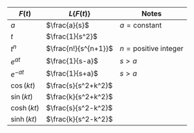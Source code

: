 | $F(t)$       | $L\{F(t)\}$          | Notes                       |
| ------------ | -------------------- | --------------------------- |
| $a$          | $\frac{a}{s}$        | $a=\text{constant}$         |
| $t$          | $\frac{1}{s^2}$      |                             |
| $t^n$        | $\frac{n!}{s^{n+1}}$ | $n=\text{positive integer}$ |
| $e^{at}$     | $\frac{1}{s-a}$      | $s>a$                       |
| $e^{-at}$    | $\frac{1}{s+a}$      | $s>a$                       |
| $\cos (kt)$  | $\frac{s}{s^2+k^2}$  |                             |
| $\sin(kt)$   | $\frac{k}{s^2+k^2}$  |                             |
| $\cosh (kt)$ | $\frac{s}{s^2-k^2}$  |                             |
| $\sinh(kt)$  | $\frac{k}{s^2-k^2}$  |                             |

